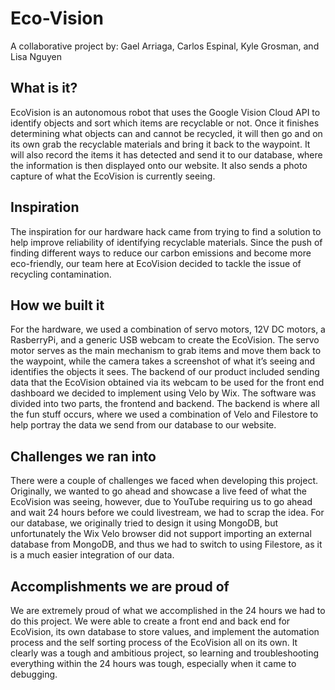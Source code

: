 # Eco-Vision
A collaborative project by: Gael Arriaga, Carlos Espinal, Kyle Grosman, and Lisa Nguyen

## What is it?
EcoVision is an autonomous robot that uses the Google Vision Cloud API to identify objects and sort which items are recyclable or not. Once it finishes determining what objects can and cannot be recycled, it will then go and on its own grab the recyclable materials and bring it back to the waypoint. It will also record the items it has detected and send it to our database, where the information is then displayed onto our website. It also sends a photo capture of what the EcoVision is currently seeing.

## Inspiration
The inspiration for our hardware hack came from trying to find a solution to help improve reliability of identifying recyclable materials. Since the push of finding different ways to reduce our carbon emissions and become more eco-friendly, our team here at EcoVision decided to tackle the issue of recycling contamination. 

## How we built it
For the hardware, we used a combination of servo motors, 12V DC motors, a RasberryPi, and a generic USB webcam to create the EcoVision. The servo motor serves as the main mechanism to grab items and move them back to the waypoint, while the camera takes a screenshot of what it’s seeing and identifies the objects it sees. The backend of our product included sending data that the EcoVision obtained via its webcam to be used for the front end dashboard we decided to implement using Velo by Wix. The software was divided into two parts, the frontend and backend. The backend is where all the fun stuff occurs, where we used a combination of Velo and Filestore to help portray the data we send from our database to our website. 

## Challenges we ran into
There were a couple of challenges we faced when developing this project. Originally, we wanted to go ahead and showcase a live feed of what the EcoVision was seeing, however, due to YouTube requiring us to go ahead and wait 24 hours before we could livestream, we had to scrap the idea. For our database, we originally tried to design it using MongoDB, but unfortunately the Wix Velo browser did not support importing an external database from MongoDB, and thus we had to switch to using Filestore, as it is a much easier integration of our data. 

## Accomplishments we are proud of
We are extremely proud of what we accomplished in the 24 hours we had to do this project. We were able to create a front end and back end for EcoVision, its own database to store values, and implement the automation process and the self sorting process of the EcoVision all on its own. It clearly was a tough and ambitious project, so learning and troubleshooting everything within the 24 hours was tough, especially when it came to debugging.

